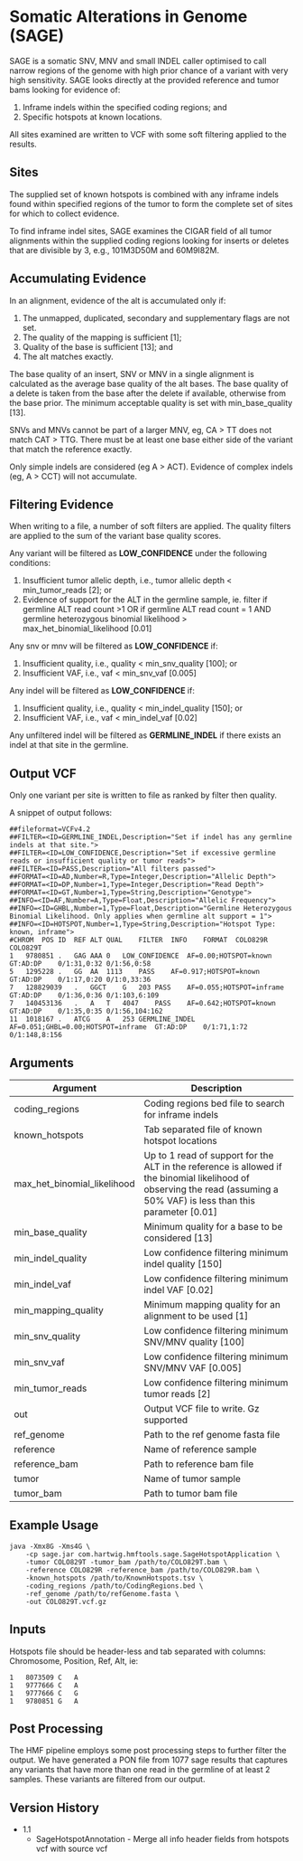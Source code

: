 
# Somatic Alterations in Genome (SAGE)
SAGE is a somatic SNV, MNV and small INDEL caller optimised to call narrow regions of the genome with high prior chance of a variant with very high sensitivity. SAGE looks directly at the provided reference and tumor bams looking for evidence of:
1. Inframe indels within the specified coding regions; and
2. Specific hotspots at known locations.

All sites examined are written to VCF with some soft filtering applied to the results.  

## Sites
The supplied set of known hotspots is combined with any inframe indels found within specified regions of the tumor to form the complete set of sites for which to collect evidence. 

To find inframe indel sites, SAGE examines the CIGAR field of all tumor alignments within the supplied coding regions looking for inserts or deletes that are divisible by 3, e.g., 101M3D50M and 60M9I82M.

## Accumulating Evidence
In an alignment, evidence of the alt is accumulated only if:
1. The unmapped, duplicated, secondary and supplementary flags are not set. 
2. The quality of the mapping is sufficient [1]; 
3. Quality of the base is sufficient [13]; and
4. The alt matches exactly. 

The base quality of an insert, SNV or MNV in a single alignment is calculated as the average base quality of the alt bases. The base quality of a delete is taken from the base after the delete if available, otherwise from the base prior. The minimum acceptable quality is set with min_base_quality [13].

SNVs and MNVs cannot be part of a larger MNV, eg, CA > TT does not match CAT > TTG. There must be at least one base either side of the variant that match the reference exactly. 

Only simple indels are considered (eg A > ACT). Evidence of complex indels (eg, A > CCT) will not accumulate. 

## Filtering Evidence
When writing to a file, a number of soft filters are applied. The quality filters are applied to the sum of the variant base quality scores.

Any variant will be filtered as **LOW_CONFIDENCE** under the following conditions:
1. Insufficient tumor allelic depth, i.e., tumor allelic depth < min_tumor_reads [2]; or
2. Evidence of support for the ALT in the germline sample, ie. filter if germline ALT read count >1 OR if germline ALT read count = 1 AND germline heterozygous binomial likelihood > max_het_binomial_likelihood [0.01]

Any snv or mnv will be filtered as **LOW_CONFIDENCE** if:
1. Insufficient quality, i.e., quality < min_snv_quality [100]; or
2. Insufficient VAF, i.e., vaf < min_snv_vaf [0.005]

Any indel will be filtered as **LOW_CONFIDENCE** if:
1. Insufficient quality, i.e., quality < min_indel_quality [150]; or
2. Insufficient VAF, i.e., vaf < min_indel_vaf [0.02]

Any unfiltered indel will be filtered as **GERMLINE_INDEL** if there exists an indel at that site in the germline. 

## Output VCF
Only one variant per site is written to file as ranked by filter then quality.

A snippet of output follows:

```
##fileformat=VCFv4.2
##FILTER=<ID=GERMLINE_INDEL,Description="Set if indel has any germline indels at that site.">
##FILTER=<ID=LOW_CONFIDENCE,Description="Set if excessive germline reads or insufficient quality or tumor reads">
##FILTER=<ID=PASS,Description="All filters passed">
##FORMAT=<ID=AD,Number=R,Type=Integer,Description="Allelic Depth">
##FORMAT=<ID=DP,Number=1,Type=Integer,Description="Read Depth">
##FORMAT=<ID=GT,Number=1,Type=String,Description="Genotype">
##INFO=<ID=AF,Number=A,Type=Float,Description="Allelic Frequency">
##INFO=<ID=GHBL,Number=1,Type=Float,Description="Germline Heterozygous Binomial Likelihood. Only applies when germline alt support = 1">
##INFO=<ID=HOTSPOT,Number=1,Type=String,Description="Hotspot Type: known, inframe">
#CHROM	POS	ID	REF	ALT	QUAL	FILTER	INFO	FORMAT	COLO829R	COLO829T
1	9780851	.	GAG	AAA	0	LOW_CONFIDENCE	AF=0.00;HOTSPOT=known	GT:AD:DP	0/1:31,0:32	0/1:56,0:58
5	1295228	.	GG	AA	1113	PASS	AF=0.917;HOTSPOT=known	GT:AD:DP	0/1:17,0:20	0/1:0,33:36
7	128829039	.	GGCT	G	203	PASS	AF=0.055;HOTSPOT=inframe	GT:AD:DP	0/1:36,0:36	0/1:103,6:109
7	140453136	.	A	T	4047	PASS	AF=0.642;HOTSPOT=known	GT:AD:DP	0/1:35,0:35	0/1:56,104:162
11	1018167	.	ATCG	A	253	GERMLINE_INDEL	AF=0.051;GHBL=0.00;HOTSPOT=inframe	GT:AD:DP	0/1:71,1:72	0/1:148,8:156
```

## Arguments

Argument | Description 
---|---
coding_regions | Coding regions bed file to search for inframe indels
known_hotspots | Tab separated file of known hotspot locations
max_het_binomial_likelihood | Up to 1 read of support for the ALT in the reference is allowed if the binomial likelihood of observing the read (assuming a 50% VAF) is less than this parameter [0.01]
min_base_quality | Minimum quality for a base to be considered [13]
min_indel_quality | Low confidence filtering minimum indel quality [150]
min_indel_vaf | Low confidence filtering minimum indel VAF [0.02]
min_mapping_quality |  Minimum mapping quality for an alignment to be used [1]
min_snv_quality | Low confidence filtering minimum SNV/MNV quality [100]
min_snv_vaf | Low confidence filtering minimum SNV/MNV VAF [0.005]
min_tumor_reads | Low confidence filtering minimum tumor reads [2]
out | Output VCF file to write. Gz  supported
ref_genome | Path to the ref genome fasta file
reference | Name of reference sample
reference_bam | Path to reference bam file
tumor | Name of tumor sample
tumor_bam | Path to tumor bam file

## Example Usage
```
java -Xmx8G -Xms4G \
    -cp sage.jar com.hartwig.hmftools.sage.SageHotspotApplication \
    -tumor COLO829T -tumor_bam /path/to/COLO829T.bam \
    -reference COLO829R -reference_bam /path/to/COLO829R.bam \
    -known_hotspots /path/to/KnownHotspots.tsv \
    -coding_regions /path/to/CodingRegions.bed \
    -ref_genome /path/to/refGenome.fasta \
    -out COLO829T.vcf.gz
```

## Inputs

Hotspots file should be header-less and tab separated with columns: Chromosome, Position, Ref, Alt, ie:
``` 
1	8073509	C	A
1	9777666	C	A
1	9777666	C	G
1	9780851	G	A
``` 

## Post Processing
The HMF pipeline employs some post processing steps to further filter the output. We have generated a PON file from 1077 sage results that captures any variants that have more than one read in the germline of at least 2 samples. These variants are filtered from our output.

 ## Version History
 - 1.1
   - SageHotspotAnnotation - Merge all info header fields from hotspots vcf with source vcf   